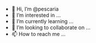 - 👋 Hi, I’m @pescaria
- 👀 I’m interested in ...
- 🌱 I’m currently learning ...
- 💞️ I’m looking to collaborate on ...
- 📫 How to reach me ...

<!---
pescaria/pescaria is a ✨ special ✨ repository because its `README.md` (this file) appears on your GitHub profile.
You can click the Preview link to take a look at your changes.
--->
